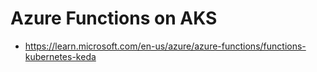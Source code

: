 # Azure Functions on AKS
* https://learn.microsoft.com/en-us/azure/azure-functions/functions-kubernetes-keda